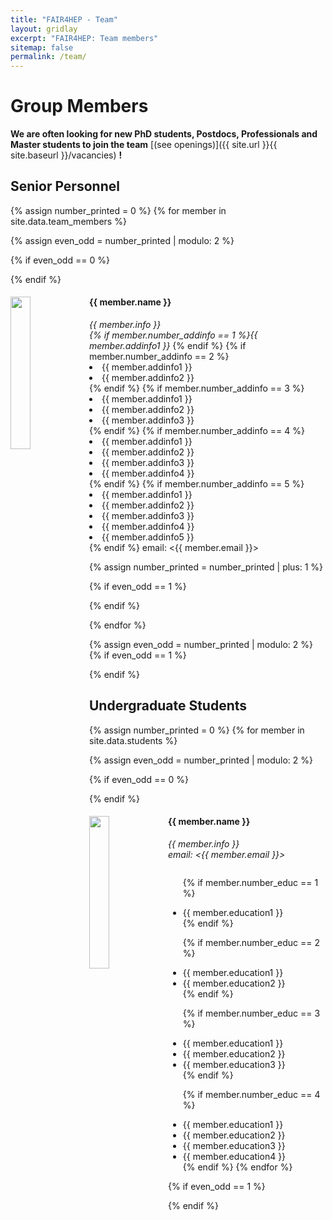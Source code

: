 ```yaml
---
title: "FAIR4HEP - Team"
layout: gridlay
excerpt: "FAIR4HEP: Team members"
sitemap: false
permalink: /team/
---
```


# Group Members

 **We are often looking for new PhD students, Postdocs, Professionals and Master students to join the team** [(see openings)]({{ site.url }}{{ site.baseurl }}/vacancies) **!**

## Senior Personnel
{% assign number_printed = 0 %}
{% for member in site.data.team_members %}

{% assign even_odd = number_printed | modulo: 2 %}

{% if even_odd == 0 %}
<div class="row">
{% endif %}

<div class="col-sm-6 clearfix">
  <img src="{{ site.url }}{{ site.baseurl }}/images/teampic/{{ member.photo }}" class="img-responsive" width="25%" style="float: left" />
  <h4>{{ member.name }}</h4>
  <i>{{ member.info }}<br>{% if member.number_addinfo == 1 %}{{ member.addinfo1 }}</i>
  {% endif %}
  {% if member.number_addinfo == 2 %}
  <li> {{ member.addinfo1 }} </li>
  <li> {{ member.addinfo2 }} </li>
  {% endif %}
  {% if member.number_addinfo == 3 %}
  <li> {{ member.addinfo1 }} </li>
  <li> {{ member.addinfo2 }} </li>
  <li> {{ member.addinfo3 }} </li>
  {% endif %}
  {% if member.number_addinfo == 4 %}
  <li> {{ member.addinfo1 }} </li>
  <li> {{ member.addinfo2 }} </li>
  <li> {{ member.addinfo3 }} </li>
  <li> {{ member.addinfo4 }} </li>
  {% endif %}
  {% if member.number_addinfo == 5 %}
  <li> {{ member.addinfo1 }} </li>
  <li> {{ member.addinfo2 }} </li>
  <li> {{ member.addinfo3 }} </li>
  <li> {{ member.addinfo4 }} </li>
  <li> {{ member.addinfo5 }} </li>
  {% endif %}
  email: <{{ member.email }}>
</div>

{% assign number_printed = number_printed | plus: 1 %}

{% if even_odd == 1 %}
</div>
{% endif %}

{% endfor %}

{% assign even_odd = number_printed | modulo: 2 %}
{% if even_odd == 1 %}
</div>
{% endif %}

## Undergraduate Students
{% assign number_printed = 0 %}
{% for member in site.data.students %}

{% assign even_odd = number_printed | modulo: 2 %}

{% if even_odd == 0 %}
<div class="row">
{% endif %}

<div class="col-sm-6 clearfix">
  <img src="{{ site.url }}{{ site.baseurl }}/images/teampic/{{ member.photo }}" class="img-responsive" width="25%" style="float: left" />
  <h4>{{ member.name }}</h4>
  <i>{{ member.info }}<br>email: <{{ member.email }}></i>
  <ul style="overflow: hidden">

  {% if member.number_educ == 1 %}
  <li> {{ member.education1 }} </li>
  {% endif %}

  {% if member.number_educ == 2 %}
  <li> {{ member.education1 }} </li>
  <li> {{ member.education2 }} </li>
  {% endif %}

  {% if member.number_educ == 3 %}
  <li> {{ member.education1 }} </li>
  <li> {{ member.education2 }} </li>
  <li> {{ member.education3 }} </li>
  {% endif %}

  {% if member.number_educ == 4 %}
  <li> {{ member.education1 }} </li>
  <li> {{ member.education2 }} </li>
  <li> {{ member.education3 }} </li>
  <li> {{ member.education4 }} </li>
  {% endif %}
  {% endfor %}

  </ul>
</div>



{% if even_odd == 1 %}
</div>
{% endif %}

